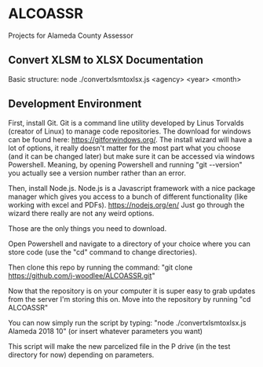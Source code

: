 # ALCOASSR
Projects for Alameda County Assessor

## Convert XLSM to XLSX Documentation

Basic structure:
  node ./convertxlsmtoxlsx.js \<agency\> \<year\> \<month\>


## Development Environment

First, install Git.  Git is a command line utility developed by Linus Torvalds (creator of Linux)
to manage code repositories.  The download for windows can be found here: https://gitforwindows.org/.
The install wizard will have a lot of options, it really doesn't matter for the most part what you choose (and it can be changed later)
but make sure it can be accessed via windows Powershell.  Meaning, by opening Powershell and running \"git --version\"
you actually see a version number rather than an error.

Then, install Node.js.  Node.js is a Javascript framework with a nice package manager
which gives you access to a bunch of different functionality (like working with excel and PDFs). https://nodejs.org/en/
Just go through the wizard there really are not any weird options.

Those are the only things you need to download.

Open Powershell and navigate to a directory of your choice where you can store code (use the \"cd\" command to change directories).

Then clone this repo by running the command:  \"git clone https://github.com/j-woodlee/ALCOASSR.git"

Now that the repository is on your computer it is super easy to grab updates from the server I'm storing this
on.  Move into the repository by running \"cd ALCOASSR\"

You can now simply run the script by typing: \"node ./convertxlsmtoxlsx.js Alameda 2018 10\" (or insert whatever parameters you want)

This script will make the new parcelized file in the P drive (in the test directory for now) depending on parameters.
